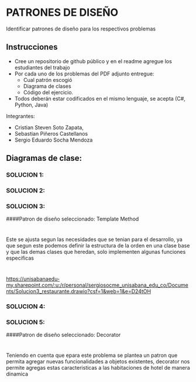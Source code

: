 # PATRONES DE DISEÑO

Identificar patrones de diseño para los respectivos problemas


## Instrucciones
  + Cree un repositorio de github público y en el readme agregue los estudiantes del trabajo
  + Por cada uno de los problemas del PDF adjunto entregue:
      + Cual patrón escogió
      + Diagrama de clases
      + Código del ejercicio.
  + Todos deberán estar codificados en el mismo lenguaje, se acepta (C#, Python, Java)



Integrantes: 
+ Cristian Steven Soto Zapata,
+ Sebastian Piñeros Castellanos
+ Sergio Eduardo Socha Mendoza


## Diagramas de clase:

### SOLUCION 1:
### SOLUCION 2:
### SOLUCION 3:
####Patron de diseño seleccionado: 
Template Method
#
Este se ajusta segun las necesidades que se tenian para el desarrollo, ya que segun este podemos definir la estructura de la orden en una clase base y que las demas clases que heredan, solo implementen algunas funciones especificas
#
https://unisabanaedu-my.sharepoint.com/:u:/r/personal/sergiosocme_unisabana_edu_co/Documents/Solucion3_restaurante.drawio?csf=1&web=1&e=D24tOH
### SOLUCION 4:
### SOLUCION 5:
####Patron de diseño seleccionado: 
Decorator
#
Teniendo en cuenta que epara este problema se plantea un patron que permita agregar nuevas funcionalidades a objetos existentes, decorator nos permite agregas estas caracteristicas a las habitaciones de hotel de manera dinamica
#



